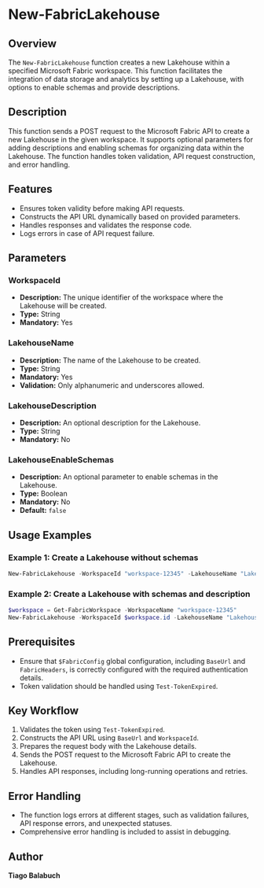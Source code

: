 # New-FabricLakehouse

## Overview

The `New-FabricLakehouse` function creates a new Lakehouse within a specified Microsoft Fabric workspace. This function facilitates the integration of data storage and analytics by setting up a Lakehouse, with options to enable schemas and provide descriptions.

## Description

This function sends a POST request to the Microsoft Fabric API to create a new Lakehouse in the given workspace. It supports optional parameters for adding descriptions and enabling schemas for organizing data within the Lakehouse. The function handles token validation, API request construction, and error handling.

## Features

- Ensures token validity before making API requests.
- Constructs the API URL dynamically based on provided parameters.
- Handles responses and validates the response code.
- Logs errors in case of API request failure.

## Parameters

### WorkspaceId

- **Description:** The unique identifier of the workspace where the Lakehouse will be created.
- **Type:** String
- **Mandatory:** Yes

### LakehouseName

- **Description:** The name of the Lakehouse to be created.
- **Type:** String
- **Mandatory:** Yes
- **Validation:** Only alphanumeric and underscores allowed.

### LakehouseDescription

- **Description:** An optional description for the Lakehouse.
- **Type:** String
- **Mandatory:** No

### LakehouseEnableSchemas

- **Description:** An optional parameter to enable schemas in the Lakehouse.
- **Type:** Boolean
- **Mandatory:** No
- **Default:** `false`

## Usage Examples

### Example 1: Create a Lakehouse without schemas

```powershell
New-FabricLakehouse -WorkspaceId "workspace-12345" -LakehouseName "Lakehouse-12345"
```

### Example 2: Create a Lakehouse with schemas and description

```powershell
$workspace = Get-FabricWorkspace -WorkspaceName "workspace-12345"
New-FabricLakehouse -WorkspaceId $workspace.id -LakehouseName "Lakehouse-12345" -LakehouseEnableSchemas $true

```

## Prerequisites

- Ensure that `$FabricConfig` global configuration, including `BaseUrl` and `FabricHeaders`, is correctly configured with the required authentication details.
- Token validation should be handled using `Test-TokenExpired`.

## Key Workflow

1. Validates the token using `Test-TokenExpired`.
2. Constructs the API URL using `BaseUrl` and `WorkspaceId`.
3. Prepares the request body with the Lakehouse details.
4. Sends the POST request to the Microsoft Fabric API to create the Lakehouse.
5. Handles API responses, including long-running operations and retries.

## Error Handling

- The function logs errors at different stages, such as validation failures, API response errors, and unexpected statuses.
- Comprehensive error handling is included to assist in debugging.

## Author

**Tiago Balabuch**
